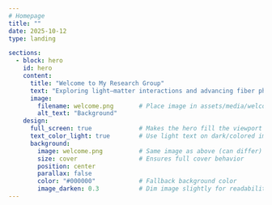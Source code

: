 ```yaml
---
# Homepage
title: ""
date: 2025-10-12
type: landing

sections:
  - block: hero
    id: hero
    content:
      title: "Welcome to My Research Group"
      text: "Exploring light–matter interactions and advancing fiber photonics."
      image:
        filename: welcome.png       # Place image in assets/media/welcome.png
        alt_text: "Background"
    design:
      full_screen: true             # Makes the hero fill the viewport height (100vh)
      text_color_light: true        # Use light text on dark/colored images
      background:
        image: welcome.png          # Same image as above (can differ)
        size: cover                 # Ensures full cover behavior
        position: center
        parallax: false
        color: "#000000"            # Fallback background color
        image_darken: 0.3           # Dim image slightly for readability
---
```

